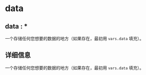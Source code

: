 # data

## data : \*

一个存储任何您想要的数据的地方（如果存在，最初用 `vars.data` 填充）。

## 详细信息

一个存储任何您想要的数据的地方（如果存在，最初用 `vars.data` 填充）。
